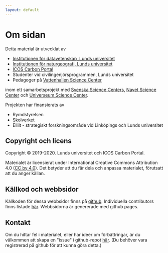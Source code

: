 ```yaml
---
layout: default
---
```


# Om sidan

Detta material är utvecklat av

* [Institutionen för datavetenskap, Lunds universitet](https://www.lth.se/forskning/forskning-i-korthet/datavetenskap)
* [Institutionen för naturgeografi, Lunds universitet](https://www.nateko.lu.se/sv/forskning)
* [ICOS Carbon Portal](https://www.icos-cp.eu/icos-carbon-portal)
* Studenter vid civilingenjörsprogrammen, Lunds universitet
* Pedagoger på [Vattenhallen Science Center](http://www.vattenhallen.lth.se/)

inom ett samarbetsprojekt med [Svenska Science Centers](https://fssc.se/), [Navet Science Center](http://www.navet.com/) och [Universeum Science Center](https://www.universeum.se/sv/).

Projekten har finansierats av

* Rymdstyrelsen
* Skolverket
* Elliit - strategiskt forskningsområde vid Linköpings och Lunds universitet

## Copyright och licens

Copyright &copy; 2019-2020. Lunds universitet och ICOS Carbon Portal.

Materialet är licensierat under International Creative Commons Attribution 4.0 ([CC by 4.0](https://creativecommons.org/licenses/by/4.0/)).
Det betyder att du får dela och anpassa materialet, förutsatt att du anger källan.

## Källkod och webbsidor

Källkoden för dessa webbsidor finns på [github](https://github.com/lunduniversity/schoolprog-satellite). Individuella contributors finns listade [här](https://github.com/lunduniversity/schoolprog-satellite/graphs/contributors). Webbsidorna är genererade med github pages.

## Kontakt

Om du hittar fel i materialet, eller har ideer om förbättringar, är du välkommen att skapa en "issue" i github-repot [här](https://github.com/lunduniversity/schoolprog-satellite/issues). (Du behöver vara registrerad på github för att kunna göra detta.)
